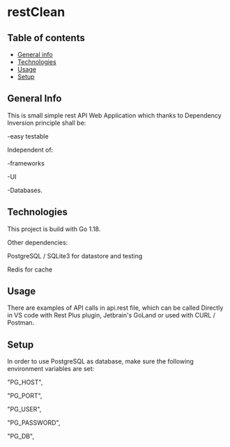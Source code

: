 # restClean

## Table of contents

* [General info](#general-info)
* [Technologies](#technologies)
* [Usage](#usage)
* [Setup](#setup)

## General Info

This is small simple rest API Web Application which thanks to Dependency Inversion principle shall be:

-easy testable

Independent of:

-frameworks

-UI

-Databases.

## Technologies

This project is build with Go 1.18.

Other dependencies:

PostgreSQL / SQLite3 for datastore and testing

Redis for cache

## Usage

There are examples of API calls in api.rest file, which can be called Directly in VS code with Rest Plus plugin, Jetbrain's GoLand or used with CURL / Postman.

## Setup

In order to use PostgreSQL as database, make sure the following environment variables are set:

"PG_HOST",

"PG_PORT",

"PG_USER",

"PG_PASSWORD",

"PG_DB",
